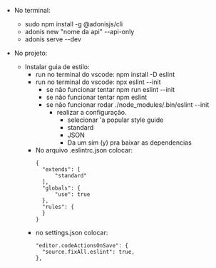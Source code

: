 * No terminal:
  * sudo npm install -g @adonisjs/cli
  * adonis new "nome da api" --api-only
  * adonis serve --dev

* No projeto:
  * Instalar guia de estilo:
    * run no terminal do vscode: npm install -D eslint
    * run no terminal do vscode: npx eslint --init
      * se não funcionar tentar npm run eslint --init
      * se não funcionar tentar npm eslint
      * se não funcionar rodar ./node_modules/.bin/eslint --init
        * realizar a configuração.
          * selecionar 'a popular style guide
          * standard
          * JSON
          * Da um sim (y) pra baixar as dependencias
    * No arquivo .eslintrc.json colocar:
      ```
      {
        "extends": [
            "standard"
        ],
        "globals": {
            "use": true
        },
        "rules": {
        }
      }
      ```
    * no settings.json colocar:
      ```
      "editor.codeActionsOnSave": {
        "source.fixAll.eslint": true,
      },
      ```
